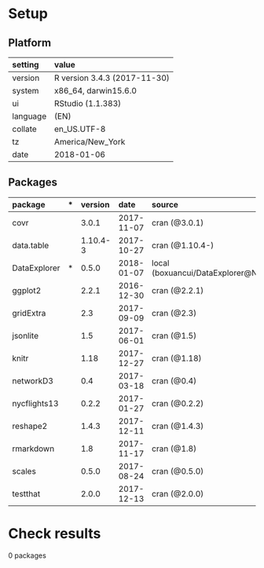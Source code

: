 # Setup

## Platform

|setting  |value                        |
|:--------|:----------------------------|
|version  |R version 3.4.3 (2017-11-30) |
|system   |x86_64, darwin15.6.0         |
|ui       |RStudio (1.1.383)            |
|language |(EN)                         |
|collate  |en_US.UTF-8                  |
|tz       |America/New_York             |
|date     |2018-01-06                   |

## Packages

|package      |*  |version  |date       |source                            |
|:------------|:--|:--------|:----------|:---------------------------------|
|covr         |   |3.0.1    |2017-11-07 |cran (@3.0.1)                     |
|data.table   |   |1.10.4-3 |2017-10-27 |cran (@1.10.4-)                   |
|DataExplorer |*  |0.5.0    |2018-01-07 |local (boxuancui/DataExplorer@NA) |
|ggplot2      |   |2.2.1    |2016-12-30 |cran (@2.2.1)                     |
|gridExtra    |   |2.3      |2017-09-09 |cran (@2.3)                       |
|jsonlite     |   |1.5      |2017-06-01 |cran (@1.5)                       |
|knitr        |   |1.18     |2017-12-27 |cran (@1.18)                      |
|networkD3    |   |0.4      |2017-03-18 |cran (@0.4)                       |
|nycflights13 |   |0.2.2    |2017-01-27 |cran (@0.2.2)                     |
|reshape2     |   |1.4.3    |2017-12-11 |cran (@1.4.3)                     |
|rmarkdown    |   |1.8      |2017-11-17 |cran (@1.8)                       |
|scales       |   |0.5.0    |2017-08-24 |cran (@0.5.0)                     |
|testthat     |   |2.0.0    |2017-12-13 |cran (@2.0.0)                     |

# Check results

0 packages




